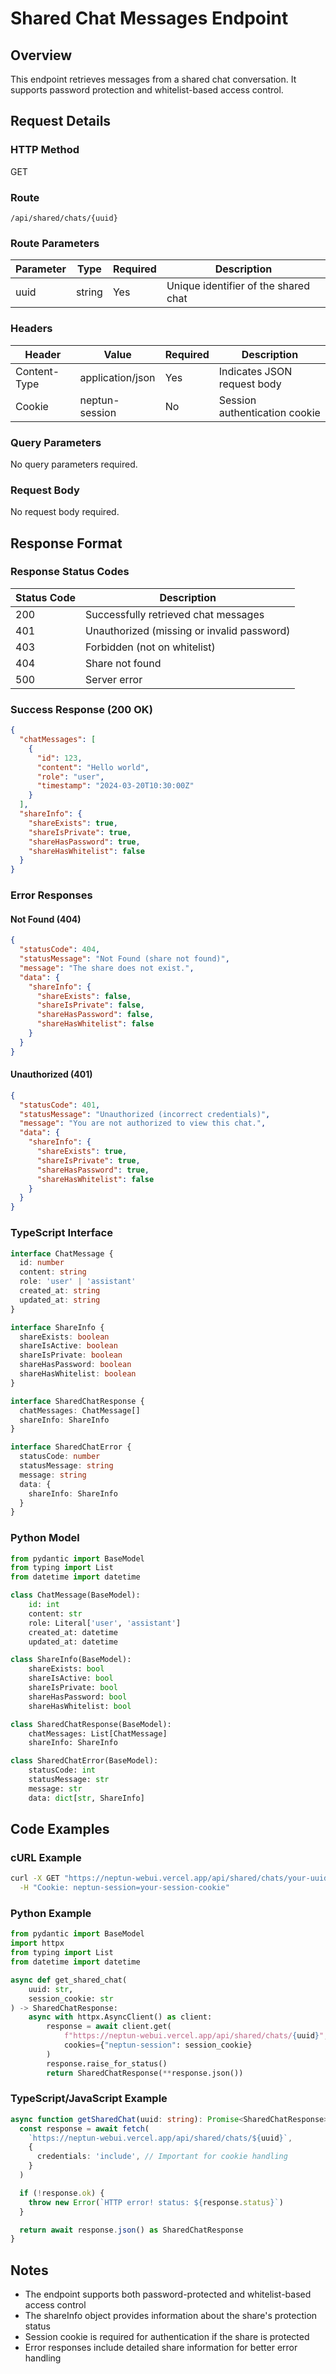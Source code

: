 # Shared Chat Messages Endpoint

## Overview

This endpoint retrieves messages from a shared chat conversation. It supports password protection and whitelist-based access control.

## Request Details

### HTTP Method

GET

### Route

`/api/shared/chats/{uuid}`

### Route Parameters

| Parameter | Type   | Required | Description                          |
| --------- | ------ | -------- | ------------------------------------ |
| uuid      | string | Yes      | Unique identifier of the shared chat |

### Headers

| Header       | Value            | Required | Description                   |
| ------------ | ---------------- | -------- | ----------------------------- |
| Content-Type | application/json | Yes      | Indicates JSON request body   |
| Cookie       | neptun-session   | No       | Session authentication cookie |

### Query Parameters

No query parameters required.

### Request Body

No request body required.

## Response Format

### Response Status Codes

| Status Code | Description                                |
| ----------- | ------------------------------------------ |
| 200         | Successfully retrieved chat messages       |
| 401         | Unauthorized (missing or invalid password) |
| 403         | Forbidden (not on whitelist)               |
| 404         | Share not found                            |
| 500         | Server error                               |

### Success Response (200 OK)

```json
{
  "chatMessages": [
    {
      "id": 123,
      "content": "Hello world",
      "role": "user",
      "timestamp": "2024-03-20T10:30:00Z"
    }
  ],
  "shareInfo": {
    "shareExists": true,
    "shareIsPrivate": true,
    "shareHasPassword": true,
    "shareHasWhitelist": false
  }
}
```

### Error Responses

#### Not Found (404)

```json
{
  "statusCode": 404,
  "statusMessage": "Not Found (share not found)",
  "message": "The share does not exist.",
  "data": {
    "shareInfo": {
      "shareExists": false,
      "shareIsPrivate": false,
      "shareHasPassword": false,
      "shareHasWhitelist": false
    }
  }
}
```

#### Unauthorized (401)

```json
{
  "statusCode": 401,
  "statusMessage": "Unauthorized (incorrect credentials)",
  "message": "You are not authorized to view this chat.",
  "data": {
    "shareInfo": {
      "shareExists": true,
      "shareIsPrivate": true,
      "shareHasPassword": true,
      "shareHasWhitelist": false
    }
  }
}
```

### TypeScript Interface

```typescript
interface ChatMessage {
  id: number
  content: string
  role: 'user' | 'assistant'
  created_at: string
  updated_at: string
}

interface ShareInfo {
  shareExists: boolean
  shareIsActive: boolean
  shareIsPrivate: boolean
  shareHasPassword: boolean
  shareHasWhitelist: boolean
}

interface SharedChatResponse {
  chatMessages: ChatMessage[]
  shareInfo: ShareInfo
}

interface SharedChatError {
  statusCode: number
  statusMessage: string
  message: string
  data: {
    shareInfo: ShareInfo
  }
}
```

### Python Model

```python
from pydantic import BaseModel
from typing import List
from datetime import datetime

class ChatMessage(BaseModel):
    id: int
    content: str
    role: Literal['user', 'assistant']
    created_at: datetime
    updated_at: datetime

class ShareInfo(BaseModel):
    shareExists: bool
    shareIsActive: bool
    shareIsPrivate: bool
    shareHasPassword: bool
    shareHasWhitelist: bool

class SharedChatResponse(BaseModel):
    chatMessages: List[ChatMessage]
    shareInfo: ShareInfo

class SharedChatError(BaseModel):
    statusCode: int
    statusMessage: str
    message: str
    data: dict[str, ShareInfo]
```

## Code Examples

### cURL Example

```bash
curl -X GET "https://neptun-webui.vercel.app/api/shared/chats/your-uuid-here" \
  -H "Cookie: neptun-session=your-session-cookie"
```

### Python Example

```python
from pydantic import BaseModel
import httpx
from typing import List
from datetime import datetime

async def get_shared_chat(
    uuid: str,
    session_cookie: str
) -> SharedChatResponse:
    async with httpx.AsyncClient() as client:
        response = await client.get(
            f"https://neptun-webui.vercel.app/api/shared/chats/{uuid}",
            cookies={"neptun-session": session_cookie}
        )
        response.raise_for_status()
        return SharedChatResponse(**response.json())
```

### TypeScript/JavaScript Example

```typescript
async function getSharedChat(uuid: string): Promise<SharedChatResponse> {
  const response = await fetch(
    `https://neptun-webui.vercel.app/api/shared/chats/${uuid}`,
    {
      credentials: 'include', // Important for cookie handling
    }
  )

  if (!response.ok) {
    throw new Error(`HTTP error! status: ${response.status}`)
  }

  return await response.json() as SharedChatResponse
}
```

## Notes

- The endpoint supports both password-protected and whitelist-based access control
- The shareInfo object provides information about the share's protection status
- Session cookie is required for authentication if the share is protected
- Error responses include detailed share information for better error handling
